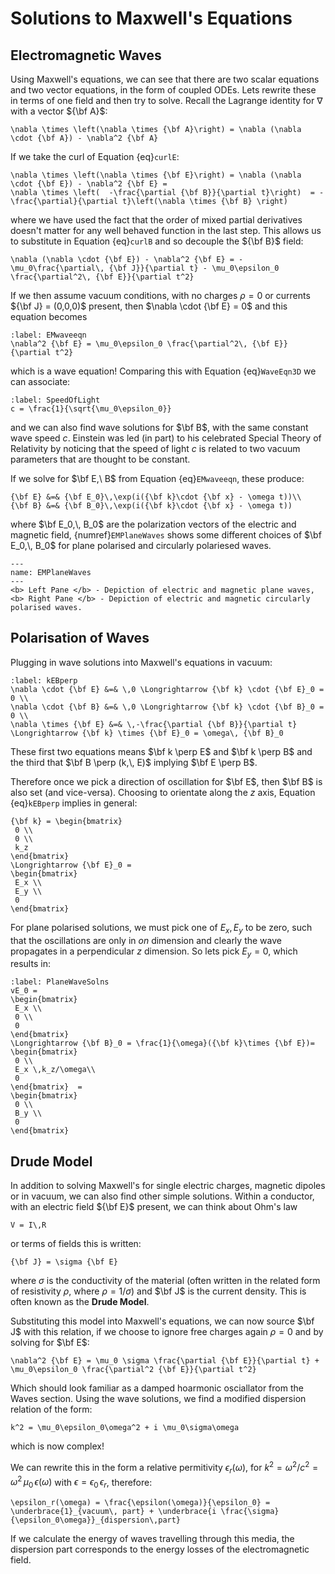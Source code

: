 # Solutions to Maxwell's Equations

## Electromagnetic Waves
Using Maxwell's equations, we can see that there are two scalar equations and two vector equations, in the form of coupled ODEs.  Lets rewrite these in terms of 
one field and then try to solve.  Recall the Lagrange identity for $\nabla$ with a vector ${\bf A}$: 
```{math}
\nabla \times \left(\nabla \times {\bf A}\right) = \nabla (\nabla \cdot {\bf A}) - \nabla^2 {\bf A} 
```
If we take the curl of Equation {eq}`curlE`:
```{math}
\nabla \times \left(\nabla \times {\bf E}\right) = \nabla (\nabla \cdot {\bf E}) - \nabla^2 {\bf E} = 
\nabla \times \left(  -\frac{\partial {\bf B}}{\partial t}\right)  = -\frac{\partial}{\partial t}\left(\nabla \times {\bf B} \right)
```
where we have used the fact that the order of mixed partial derivatives doesn't matter for any well behaved function in the last step.  This allows us to 
substitute in Equation {eq}`curlB` and so decouple the ${\bf B}$ field:
```{math}
\nabla (\nabla \cdot {\bf E}) - \nabla^2 {\bf E} = -\mu_0\frac{\partial\, {\bf J}}{\partial t} - \mu_0\epsilon_0 \frac{\partial^2\, {\bf E}}{\partial t^2}
```
If we then assume vacuum conditions, with no charges $\rho = 0$ or currents ${\bf J} = (0,0,0)$ present, then $\nabla \cdot {\bf E} = 0$ and this equation becomes
```{math}
:label: EMwaveeqn
\nabla^2 {\bf E} = \mu_0\epsilon_0 \frac{\partial^2\, {\bf E}}{\partial t^2} 
```
which is a wave equation!  Comparing this with Equation {eq}`WaveEqn3D` we can associate: 
```{math}
:label: SpeedOfLight
c = \frac{1}{\sqrt{\mu_0\epsilon_0}} 
```
and we can also find wave solutions for $\bf B$, with the same constant wave speed $c$.  Einstein was led (in part) to his celebrated Special Theory of Relativity by 
noticing that the speed of light $c$ is related to two vacuum parameters that are thought to be constant.

If we solve for $\bf E,\ B$ from Equation {eq}`EMwaveeqn`, these produce:
```{math}
{\bf E} &=& {\bf E_0}\,\exp(i({\bf k}\cdot {\bf x} - \omega t))\\
{\bf B} &=& {\bf B_0}\,\exp(i({\bf k}\cdot {\bf x} - \omega t))
```
where $\bf E_0,\, B_0$ are the polarization vectors of the electric and magnetic field, {numref}`EMPlaneWaves` shows some different choices of $\bf E_0,\, B_0$ for plane 
polarised and circularly polariesed waves.
```{figure} ../figures/EMWaves1.png
---
name: EMPlaneWaves
---
<b> Left Pane </b> - Depiction of electric and magnetic plane waves, 
<b> Right Pane </b> - Depiction of electric and magnetic circularly polarised waves.
```

## Polarisation of Waves
Plugging in wave solutions into Maxwell's equations in vacuum:
```{math}
:label: kEBperp
\nabla \cdot {\bf E} &=& \,0 \Longrightarrow {\bf k} \cdot {\bf E}_0 = 0 \\
\nabla \cdot {\bf B} &=& \,0 \Longrightarrow {\bf k} \cdot {\bf B}_0 = 0 \\
\nabla \times {\bf E} &=& \,-\frac{\partial {\bf B}}{\partial t} \Longrightarrow {\bf k} \times {\bf E}_0 = \omega\, {\bf B}_0 
```
These first two equations means $\bf k \perp E$ and $\bf k \perp  B$ and the third that $\bf B \perp (k,\, E)$ implying $\bf E \perp B$.  

Therefore once we pick a direction of oscillation for $\bf E$, then $\bf B$ is also set (and vice-versa).  Choosing to orientate along the $z$ axis, Equation {eq}`kEBperp` 
implies in general:
```{math}
{\bf k} = \begin{bmatrix}
 0 \\
 0 \\
 k_z
\end{bmatrix} 
\Longrightarrow {\bf E}_0 = 
\begin{bmatrix}
 E_x \\
 E_y \\
 0
\end{bmatrix}
```
For plane polarised solutions, we must pick one of $E_x,\,E_y$ to be zero, such that the oscillations are only in <em>on</em> dimension and clearly the wave propagates 
in a perpendicular $z$ dimension.  So lets pick $E_y = 0$, which results in:
```{math}
:label: PlaneWaveSolns
vE_0 = 
\begin{bmatrix}
 E_x \\
 0 \\
 0 
\end{bmatrix}
\Longrightarrow {\bf B}_0 = \frac{1}{\omega}({\bf k}\times {\bf E})= 
\begin{bmatrix}
 0 \\
 E_x \,k_z/\omega\\
 0
\end{bmatrix}  = 
\begin{bmatrix}
 0 \\
 B_y \\
 0
\end{bmatrix} 
```

## Drude Model
In addition to solving Maxwell's for single electric charges, magnetic dipoles or in vacuum, we can also find other simple solutions.  Within a conductor, 
with an electric field ${\bf E}$ present, we can think about Ohm's law 
```{math}
V = I\,R
```
or terms of fields this is written:
```{math}
{\bf J} = \sigma {\bf E}
```
where $\sigma$ is the conductivity of the material (often written in the related form of resistivity $\rho$, where $\rho = 1 / \sigma$) and $\bf J$ is the current density. 
This is often known as the <b>Drude Model</b>.  

Substituting this model into Maxwell's equations, we can now source $\bf J$ with this relation, if we choose to ignore free charges again $\rho = 0$ and by solving for $\bf E$:
```{math}
\nabla^2 {\bf E} = \mu_0 \sigma \frac{\partial {\bf E}}{\partial t} + \mu_0\epsilon_0 \frac{\partial^2 {\bf E}}{\partial t^2}
```
Which should look familiar as a damped hoarmonic osciallator from the Waves section.  Using the wave solutions, we find a modified dispersion relation of the form: 

```{math}
k^2 = \mu_0\epsilon_0\omega^2 + i \mu_0\sigma\omega
```
which is now complex! 

We can rewrite this in the form a relative permitivity $\epsilon_r(\omega)$, for $k^2 = \omega^2 / c^2 = \omega^2 \,\mu_0 \,\epsilon(\omega)$ with 
$\epsilon = \epsilon_0\,\epsilon_r$, therefore:
```{math}
\epsilon_r(\omega) = \frac{\epsilon(\omega)}{\epsilon_0} = \underbrace{1}_{vacuum\, part} + \underbrace{i \frac{\sigma}{\epsilon_0\omega}}_{dispersion\,part} 
```
If we calculate the energy of waves travelling through this media, the dispersion part corresponds to the energy losses of the electromagnetic field.  
